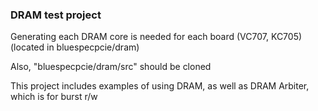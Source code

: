 ### DRAM test project

Generating each DRAM core is needed for each board (VC707, KC705) (located in bluespecpcie/dram)

Also, "bluespecpcie/dram/src" should be cloned

This project includes examples of using DRAM, as well as DRAM Arbiter, which is for burst r/w
